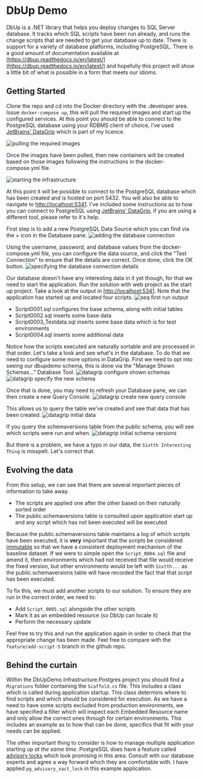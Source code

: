 # DbUp Demo
DbUp is a .NET library that helps you deploy changes to SQL Server database. It tracks which SQL scripts have been run already, and runs the change scripts that are needed to get your database up to date. There is support for a variety of database platforms, including PostgreSQL. There is a good amount of documentation available at [https://dbup.readthedocs.io/en/latest/](https://dbup.readthedocs.io/en/latest/) and hopefully this project will show a little bit of what is possible in a form that meets our idioms.

## Getting Started
Clone the repo and cd into the Docker directory with the .developer area. Issue `docker-compose up`, this will pull the required images and start up the configured services. At this point you should be able to connect to the PostgreSQL database using your RDBMS client of choice, I've used [JetBrains' DataGrip](https://www.jetbrains.com/datagrip/) which is part of my licence.

![pulling the required images](.doc\docker-compose_up_pulling.png)

Once the images have been pulled, then new containers will be created based on those images following the instructions in the docker-compose.yml file.

![starting the infrastructure](.doc\docker-compose_up_started.png)

At this point it will be possible to connect to the PostgreSQL database which has been created and is hosted on port 5432. You will also be able to navigate to [http://localhost:5341](seq). I've included some instructions as to how you can connect to PostgreSQL using [JetBrains' DataGrip](https://www.jetbrains.com/datagrip/), if you are using a different tool, please refer to it's help.

First step is to add a new PostgreSQL Data Source which you can find via the + icon in the Database pane.
![adding the database connection](.doc\datagrip_add_database_connection.png)

Using the username, password, and database values from the docker-compose.yml file, you can configure the data source, and click the "Test Connection" to ensure that the details are correct. Once done, click the OK button.
![specifying the database connection details](.doc\datagrip_add_database_connection_details.png)

Our database doesn't have any interesting data in it yet though, for that we need to start the application. Run the solution with web project as the start up project. Take a look at the output in [http://localhost:5341](seq). Note that the application has started up and located four scripts.
![seq first run output](.doc\seq_first_run_output.png)

- Script0001.sql configures the base schema, along with initial tables
- Script0002.sql inserts some base data
- Script0003_Testdata.sql inserts some base data which is for test environments
- Script0004.sql inserts some additional data

Notice how the scripts executed are naturally sortable and are processed in that order. Let's take a look and see what's in the database. To do that we need to configure some more options in DataGrip. First we need to opt into seeing our dbupdemo schema, this is done via the "Manage Shown Schemas..." Database Tool.
![datagrip configure shown schemas](.doc\datagrip_manage_shown_schemas.png)
![datagrip specify the new schema](.doc\datagrip_add_dbupdemo.png)

Once that is done, you may need to refresh your Database pane, we can then create a new Query Console.
![datagrip create new query console](.doc\datagrip_new_query_console.png)

This allows us to query the table we've created and see that data that has been created.
![datagrip initial data](.doc\datagrip_initial_data.png)

If you query the schemaversions table from the public schema, you will see which scripts were run and when.
![datagrip initial schema versions](.doc\datagrip_initial_schema_versions.png)

But there is a problem, we have a typo in our data, the `Sixtth Interesting Thing` is misspelt. Let's correct that.

## Evolving the data
From this setup, we can see that there are several important pieces of information to take away.

- The scripts are applied one after the other based on their naturally sorted order
- The public.schemaversions table is consulted upon application start up and any script which has not been executed will be executed

Because the public.schemaversions table maintains a log of which scripts have been executed, it is **very** important that the scripts be considered [immutable](https://dictionary.cambridge.org/dictionary/english/immutable) so that we have a consistent deployment mechanism of the baseline dataset. If we were to simple open the `Script_0004.sql` file and amend it, then environments which had not received that file would receive the fixed version, but other environments would be left with `Sixtth...` as the public.schemaversions table will have recorded the fact that that script has been executed.

To fix this, we must add another scripts to our solution. To ensure they are run in the correct order, we need to:

- Add `Script_0005.sql` alongside the other scripts
- Mark it as an embedded resource (so DbUp can locate it)
- Perform the necessary update

Feel free to try this and run the application again in order to check that the appropriate change has been made. Feel free to compare with the `feature/add-script-5` branch in the github repo.

## Behind the curtain
Within the DbUpDemo.Infrastructure.Postgres project you should find a `Migrations` folder containing the `Scaffold.cs` file. This includes a class which is called during application startup. This class determins where to find scripts and which should be considered for execution. As we have a need to have some scripts excluded from production environments, we have specified a filter which will inspect each Embedded Resource name and only allow the correct ones through for certain environments. This includes an example as to how that can be done, specifics that fit with your needs can be applied.

The other important thing to consider is how to manage multiple application starting up _at the same time_. PostgreSQL does have a feature called [advisory locks](https://vladmihalcea.com/how-do-postgresql-advisory-locks-work/) which look promising in this area. Consult with our database experts and agree a way forward which they are comfortable with. I have applied `pg_advisory_xact_lock` in this example application.